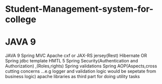 # Student-Management-system-for-college

# JAVA 9

JAVA 9
Spring MVC
Apache cxf or JAX-RS jersey(Rest)
Hibernate OR Spring jdbc template
HMTL 5
Spring Security(Authentication and Authorization) ,(Roles,rights)
Spring validations
Spring AOP(Aspects,cross cutting concerns ...e.g logger and validation logic would be sepetate from business logic)
apache libraries as third part for doing utility tasks
